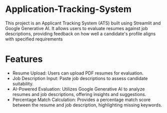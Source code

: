 # Application-Tracking-System
This project is an Applicant Tracking System (ATS) built using Streamlit and Google Generative AI. It allows users to evaluate resumes against job descriptions, providing feedback on how well a candidate's profile aligns with specified requirements

# Features
* Resume Upload: Users can upload PDF resumes for evaluation.
* Job Description Input: Paste job descriptions to assess candidate suitability.
* AI-Powered Evaluation: Utilizes Google Generative AI to analyze resumes and job descriptions, offering insights and suggestions.
* Percentage Match Calculation: Provides a percentage match score between the resume and job description, highlighting missing keywords.

